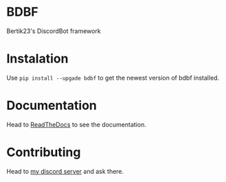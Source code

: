 # BDBF
Bertik23's DiscordBot framework

# Instalation
Use `pip install --upgade bdbf` to get the newest version of bdbf installed.

# Documentation
Head to [ReadTheDocs](https://bdbf.readthedocs.io/en/stable) to see the documentation.

# Contributing
Head to [my discord server](https://discord.gg/QGW3SMb) and ask there.
